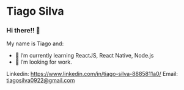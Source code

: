 # Tiago Silva

### Hi there!! 👋

My name is Tiago and: 

- 🌱 I’m currently learning ReactJS, React Native, Node.js
- 🤔 I’m looking for work.

 Linkedin: https://www.linkedin.com/in/tiago-silva-8885811a0/
 Email: tiagosilva0922@gmail.com
 



<!--
**tiagosn01/tiagosn01** is a ✨ _special_ ✨ repository because its `README.md` (this file) appears on your GitHub profile.





-->
